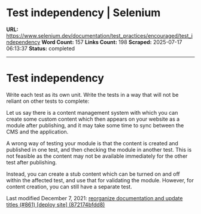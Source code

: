 # Test independency | Selenium

**URL:** https://www.selenium.dev/documentation/test_practices/encouraged/test_independency
**Word Count:** 157
**Links Count:** 198
**Scraped:** 2025-07-17 06:13:37
**Status:** completed

---

# Test independency

Write each test as its own unit. Write the tests in a way that will not be reliant on other tests to complete:

Let us say there is a content management system with which you can create some custom content which then appears on your website as a module after publishing, and it may take some time to sync between the CMS and the application.

A wrong way of testing your module is that the content is created and published in one test, and then checking the module in another test. This is not feasible as the content may not be available immediately for the other test after publishing.

Instead, you can create a stub content which can be turned on and off within the affected test, and use that for validating the module. However, for content creation, you can still have a separate test.

Last modified December 7, 2021: [reorganize documentation and update titles \(\#861\) \[deploy site\] \(872174bfdd8\)](https://github.com/SeleniumHQ/seleniumhq.github.io/commit/872174bfdd83abf0446f796914acf3e875eeddc6)